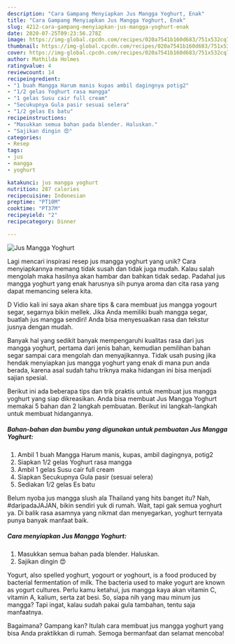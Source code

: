```yaml
---
description: "Cara Gampang Menyiapkan Jus Mangga Yoghurt, Enak"
title: "Cara Gampang Menyiapkan Jus Mangga Yoghurt, Enak"
slug: 4212-cara-gampang-menyiapkan-jus-mangga-yoghurt-enak
date: 2020-07-25T09:23:56.278Z
image: https://img-global.cpcdn.com/recipes/020a7541b160d683/751x532cq70/jus-mangga-yoghurt-foto-resep-utama.jpg
thumbnail: https://img-global.cpcdn.com/recipes/020a7541b160d683/751x532cq70/jus-mangga-yoghurt-foto-resep-utama.jpg
cover: https://img-global.cpcdn.com/recipes/020a7541b160d683/751x532cq70/jus-mangga-yoghurt-foto-resep-utama.jpg
author: Mathilda Holmes
ratingvalue: 4
reviewcount: 14
recipeingredient:
- "1 buah Mangga Harum manis kupas ambil dagingnya potig2"
- "1/2 gelas Yoghurt rasa mangga"
- "1 gelas Susu cair full cream"
- "Secukupnya Gula pasir sesuai selera"
- "1/2 gelas Es batu"
recipeinstructions:
- "Masukkan semua bahan pada blender. Haluskan."
- "Sajikan dingin 😍"
categories:
- Resep
tags:
- jus
- mangga
- yoghurt

katakunci: jus mangga yoghurt 
nutrition: 287 calories
recipecuisine: Indonesian
preptime: "PT10M"
cooktime: "PT37M"
recipeyield: "2"
recipecategory: Dinner

---
```



![Jus Mangga Yoghurt](https://img-global.cpcdn.com/recipes/020a7541b160d683/751x532cq70/jus-mangga-yoghurt-foto-resep-utama.jpg)

Lagi mencari inspirasi resep jus mangga yoghurt yang unik? Cara menyiapkannya memang tidak susah dan tidak juga mudah. Kalau salah mengolah maka hasilnya akan hambar dan bahkan tidak sedap. Padahal jus mangga yoghurt yang enak harusnya sih punya aroma dan cita rasa yang dapat memancing selera kita.

D Vidio kali ini saya akan share tips &amp; cara membuat jus mangga yogourt segar, segarnya bikin mellek. Jika Anda memiliki buah mangga segar, buatlah jus mangga sendiri! Anda bisa menyesuaikan rasa dan tekstur jusnya dengan mudah.

Banyak hal yang sedikit banyak mempengaruhi kualitas rasa dari jus mangga yoghurt, pertama dari jenis bahan, kemudian pemilihan bahan segar sampai cara mengolah dan menyajikannya. Tidak usah pusing jika hendak menyiapkan jus mangga yoghurt yang enak di mana pun anda berada, karena asal sudah tahu triknya maka hidangan ini bisa menjadi sajian spesial.


Berikut ini ada beberapa tips dan trik praktis untuk membuat jus mangga yoghurt yang siap dikreasikan. Anda bisa membuat Jus Mangga Yoghurt memakai 5 bahan dan 2 langkah pembuatan. Berikut ini langkah-langkah untuk membuat hidangannya.

<!--inarticleads1-->

##### Bahan-bahan dan bumbu yang digunakan untuk pembuatan Jus Mangga Yoghurt:

1. Ambil 1 buah Mangga Harum manis, kupas, ambil dagingnya, potig2
1. Siapkan 1/2 gelas Yoghurt rasa mangga
1. Ambil 1 gelas Susu cair full cream
1. Siapkan Secukupnya Gula pasir (sesuai selera)
1. Sediakan 1/2 gelas Es batu


Belum nyoba jus mangga slush ala Thailand yang hits banget itu? Nah, #daripadaJAJAN, bikin sendiri yuk di rumah. Wait, tapi gak semua yoghurt ya. Di balik rasa asamnya yang nikmat dan menyegarkan, yoghurt ternyata punya banyak manfaat baik. 

<!--inarticleads2-->

##### Cara menyiapkan Jus Mangga Yoghurt:

1. Masukkan semua bahan pada blender. Haluskan.
1. Sajikan dingin 😍


Yogurt, also spelled yoghurt, yogourt or yoghourt, is a food produced by bacterial fermentation of milk. The bacteria used to make yogurt are known as yogurt cultures. Perlu kamu ketahui, jus mangga kaya akan vitamin C, vitamin A, kalium, serta zat besi. So, siapa nih yang mau minum jus mangga? Tapi ingat, kalau sudah pakai gula tambahan, tentu saja manfaatnya. 

Bagaimana? Gampang kan? Itulah cara membuat jus mangga yoghurt yang bisa Anda praktikkan di rumah. Semoga bermanfaat dan selamat mencoba!
